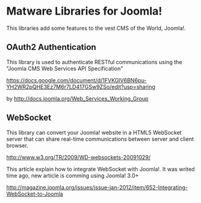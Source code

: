 Matware Libraries for Joomla!
=================

This libraries add some features to the vest CMS of the World, Joomla!.

OAuth2 Authentication
---------------------

This library is used to authenticate RESTful communications using the "Joomla CMS Web Services API Specification"

https://docs.google.com/document/d/1FVKGlV6BN6pu-YH2WR2pQHE3Ez7M6r7LD417GSw9ZSo/edit?usp=sharing

by http://docs.joomla.org/Web_Services_Working_Group

WebSocket
---------

This library can convert your Joomla! website in a HTML5 WebSocket server that can share real-time communications between 
server and client browser.

http://www.w3.org/TR/2009/WD-websockets-20091029/

This article explain how to integrate WebSocket with Joomla!. It was writed time ago, new article is comming using Joomla! 3.0+

http://magazine.joomla.org/issues/issue-jan-2012/item/652-Integrating-WebSocket-to-Joomla

